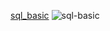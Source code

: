 [sql_basic](https://www.hackerrank.com/certificates/c42196e7a241)
![sql-basic](https://github.com/lolooppo/DataBase-problems-solutions/assets/99070234/45600144-88fc-4b2f-8724-4be4b1385d63)
